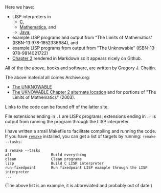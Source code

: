 Here we have:

* LISP interpreters in
  - [C](https://github.com/GJChaitin/unknowable/blob/master/lisp.c),
  - [Mathematica](https://github.com/GJChaitin/unknowable/blob/master/lisp.m), and
  - [Java](https://github.com/GJChaitin/unknowable/blob/master/lisp.java),
* example LISP programs and output from "The Limits of Mathematics" (ISBN-13 978-1852336684), and
* example LISP programs from output from "The Unknowable" (ISBN-13: 978-9814021722)
* [Chapter 2](https://github.com/GJChaitin/unknowable/blob/master/ch2.md) rendered in Markdown so it appears nicely on Github.

All of the the above, books and software, are written by Gregory J. Chaitin.

The above material all comes Archive.org:

* [The UNKNOWABLE](https://web.archive.org/web/20060924160850/http://www.cs.auckland.ac.nz/CDMTCS/chaitin/unknowable/)
* [The UKNOWABLE Chapter 2 alternate location](https://www.cs.auckland.ac.nz/CDMTCS/chaitin/unknowable) and for portions of "The Limits of Mathematics" (2003).

Links to the code can be found off of the latter site.

File extensions ending in `.l` are LISPx programs; extensions ending in `.r` is output from running the program through the LISP interpreter.

I have written a small Makefile to facilitate compiling and running the code. If you have [`remake`](https://remake.readthedocs.io/en/latest/) installed, you can get a list of targets by running:
`remake --tasks`:

```
$ remake --tasks
all                  Build everything
clean                Clean programs
lisp                 Build C LISP interpreter
run-fixedpoint       Run fixedpoint LISP example through the LISP interpreter
...
```

(The above list is an example, it is abbreviated and probably out of date.)
